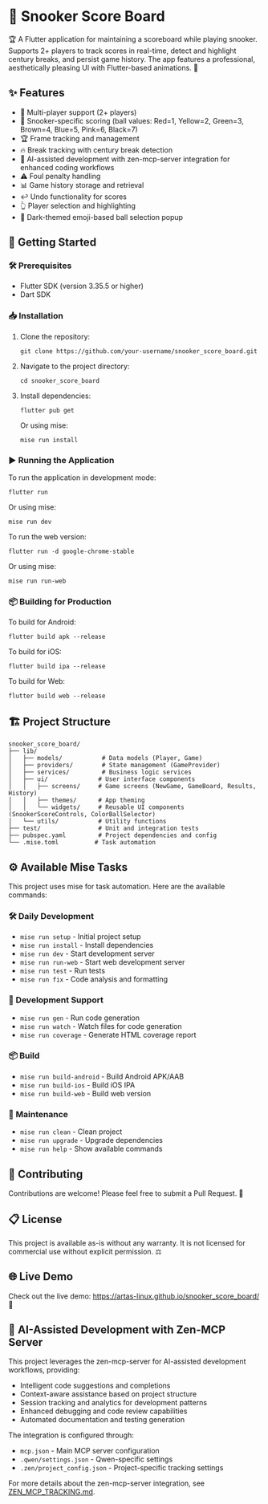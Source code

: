 # 🎱 Snooker Score Board

🏆 A Flutter application for maintaining a scoreboard while playing snooker. Supports 2+ players to track scores in real-time, detect and highlight century breaks, and persist game history. The app features a professional, aesthetically pleasing UI with Flutter-based animations. 🎯

## ✨ Features

- 👥 Multi-player support (2+ players)
- 🎯 Snooker-specific scoring (ball values: Red=1, Yellow=2, Green=3, Brown=4, Blue=5, Pink=6, Black=7)
- 🏆 Frame tracking and management
- 🔥 Break tracking with century break detection
- 🤖 AI-assisted development with zen-mcp-server integration for enhanced coding workflows
- ⚠️ Foul penalty handling
- 📊 Game history storage and retrieval
- ↩️ Undo functionality for scores
- 👆 Player selection and highlighting
- 🌙 Dark-themed emoji-based ball selection popup

## 🚀 Getting Started

### 🛠️ Prerequisites

- Flutter SDK (version 3.35.5 or higher) 
- Dart SDK

### 📥 Installation

1. Clone the repository:
   ```
   git clone https://github.com/your-username/snooker_score_board.git
   ```

2. Navigate to the project directory:
   ```
   cd snooker_score_board
   ```

3. Install dependencies:
   ```
   flutter pub get
   ```
   
   Or using mise:
   ```
   mise run install
   ```

### ▶️ Running the Application

To run the application in development mode:

```
flutter run
```

Or using mise:
```
mise run dev
```

To run the web version:
```
flutter run -d google-chrome-stable
```

Or using mise:
```
mise run run-web
```

### 📦 Building for Production

To build for Android:
```
flutter build apk --release
```

To build for iOS:
```
flutter build ipa --release
```

To build for Web:
```
flutter build web --release
```

## 🏗️ Project Structure

```
snooker_score_board/
├── lib/
│   ├── models/           # Data models (Player, Game)
│   ├── providers/        # State management (GameProvider)
│   ├── services/         # Business logic services
│   ├── ui/              # User interface components
│   │   ├── screens/     # Game screens (NewGame, GameBoard, Results, History)
│   │   ├── themes/      # App theming
│   │   └── widgets/     # Reusable UI components (SnookerScoreControls, ColorBallSelector)
│   └── utils/           # Utility functions
├── test/                # Unit and integration tests
├── pubspec.yaml         # Project dependencies and config
└── .mise.toml          # Task automation
```

## ⚙️ Available Mise Tasks

This project uses mise for task automation. Here are the available commands:

### 🛠️ Daily Development
- `mise run setup` - Initial project setup
- `mise run install` - Install dependencies
- `mise run dev` - Start development server
- `mise run run-web` - Start web development server
- `mise run test` - Run tests
- `mise run fix` - Code analysis and formatting

### 🔄 Development Support
- `mise run gen` - Run code generation
- `mise run watch` - Watch files for code generation
- `mise run coverage` - Generate HTML coverage report

### 📦 Build
- `mise run build-android` - Build Android APK/AAB
- `mise run build-ios` - Build iOS IPA
- `mise run build-web` - Build web version

### 🧹 Maintenance
- `mise run clean` - Clean project
- `mise run upgrade` - Upgrade dependencies
- `mise run help` - Show available commands

## 🤝 Contributing

Contributions are welcome! Please feel free to submit a Pull Request. 🙌

## 📋 License

This project is available as-is without any warranty. It is not licensed for commercial use without explicit permission. ⚖️

## 🌐 Live Demo

Check out the live demo: https://artas-linux.github.io/snooker_score_board/ 🌟

## 🤖 AI-Assisted Development with Zen-MCP Server

This project leverages the zen-mcp-server for AI-assisted development workflows, providing:

- Intelligent code suggestions and completions
- Context-aware assistance based on project structure
- Session tracking and analytics for development patterns
- Enhanced debugging and code review capabilities
- Automated documentation and testing generation

The integration is configured through:
- `mcp.json` - Main MCP server configuration
- `.qwen/settings.json` - Qwen-specific settings
- `.zen/project_config.json` - Project-specific tracking settings

For more details about the zen-mcp-server integration, see [ZEN_MCP_TRACKING.md](ZEN_MCP_TRACKING.md).
